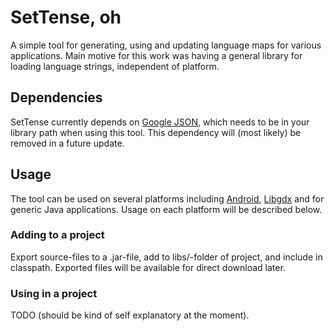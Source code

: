 SetTense, oh
============

A simple tool for generating, using and updating language maps for
various applications. Main motive for this work was having a general
library for loading language strings, independent of platform.

Dependencies
------------

SetTense currently depends on [Google
JSON](http://code.google.com/p/google-gson/), which needs to be in your
library path when using this tool.  This dependency will (most likely)
be removed in a future update.

Usage
----- 

The tool can be used on several platforms including
[Android](http://developer.android.com/guide/basics/what-is-android.html),
[Libgdx](http://code.google.com/p/libgdx/) and for generic Java
applications. Usage on each platform will be described below.

### Adding to a project

Export source-files to a .jar-file, add to libs/-folder of project, and
include in classpath. Exported files will be available for direct
download later.

### Using in a project

TODO (should be kind of self explanatory at the moment).
